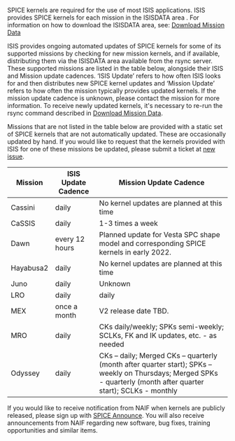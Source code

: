 SPICE kernels are required for the use of most ISIS applications. ISIS provides SPICE kernels for each mission
in the ISISDATA area . For information on how to download the ISISDATA area, see: [Download Mission Data](https://github.com/DOI-USGS/ISIS3#mission-specific-data-downloads)

ISIS provides ongoing automated updates of SPICE kernels for some of its supported missions by checking for new mission kernels, and if available, distributing them via the ISISDATA area available from the rsync server. These supported missions are listed in the table below, alongside their ISIS and Mission update cadences. ‘ISIS Update’ refers to how often ISIS looks for and then distributes new SPICE kernel updates and ‘Mission Update’ refers to how often the mission typically provides updated kernels. If the mission update cadence is unknown, please contact the mission for more information. To receive newly updated kernels, it's necessary to re-run the rsync command described in 
[Download Mission Data](https://github.com/DOI-USGS/ISIS3#mission-specific-data-downloads).

Missions that are not listed in the table below are provided with a static set of SPICE kernels that are not automatically updated. These are occasionally updated by hand. If you would like to request that the kernels provided with ISIS for one of these missions be updated, please submit a ticket at  [new issue](https://github.com/DOI-USGS/ISIS3/issues/new/choose).

| Mission     | ISIS Update Cadence | Mission Update Cadence |
| ----------- | ------------------- | ----------------------
| Cassini     |  daily              | No kernel updates are planned at this time |
| CaSSIS      |  daily              | 1-3 times a week |
| Dawn        |  every 12 hours     | Planned update for Vesta SPC shape model and corresponding SPICE kernels in early 2022. |
| Hayabusa2   |  daily              | No kernel updates are planned at this time |
| Juno        |  daily              | Unknown |
| LRO         |  daily              | daily   |
| MEX         |  once a month       | V2 release date TBD. |
| MRO         |  daily              | CKs daily/weekly; SPKs semi-weekly; SCLKs, FK and IK updates, etc. - as needed |
| Odyssey     |  daily              | CKs – daily; Merged CKs – quarterly (month after quarter start); SPKs – weekly on Thursdays; Merged SPKs - quarterly (month after quarter start); SCLKs - monthly |

If you would like to receive notification from NAIF when kernels are publicly released, please sign up with [SPICE Announce](https://naif.jpl.nasa.gov/mailman/listinfo/spice_announce). You will also receive announcements from NAIF regarding new software, bug fixes, training opportunities and similar items. 